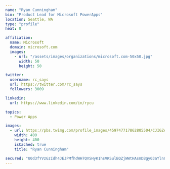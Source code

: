 ```yaml
---
name: "Ryan Cunningham"
bio: "Product Lead for Microsoft PowerApps"
location: Seattle, WA
type: "profile"
heat: 0

affiliation:
  name: Microsoft
  domain: microsoft.com
  images:
    - url: "/assets/images/organizations/microsoft.com-50x50.jpg"
      width: 50
      height: 50

twitter:
  username: rc_says
  url: https://twitter.com/rc_says
  followers: 3009

linkedin:
  url: https://www.linkedin.com/in/rycu

topics:
  - Power Apps

images:
  - url: https://pbs.twimg.com/profile_images/459747717862805504/CJIGZejd_400x400.png
    width: 400
    height: 400
    isCached: true
    title: "Ryan Cunningham"

secured: "U0d3fYVzGzIdh4JEJPMfhdWH7QVSHyK1hsVKSulBQZjWWtHAsmDBgy03aYlnUOpRfxhHOs+eoSx3mWUvXJ/J1VzXiieDV08xTpdaCWqFHMhp0rgf3lsi/JQ9p+XN+lLcrXLLfHeuo2z1avZSwNatY+/6NZsnY/4BbLHKMX2ssHiIC+w9C00v3RcRjVU4TzT/myeRcuL3lEcYWZVnkODaOj2xYBoigQsD7WFaxN50I5M5p0XRdrCsGYD+aaIqaSJnHp6TcGkxltz3LbV23gxqDJ/cxMHfa6wKvD0YDnP35Uox+tTu5jBTGeuUSe8jBepksoTaC2qtPxzTm2XA0+LiY6vhi6Rs9n/ec9ToIXEQiJ0VojuAXeV2EfFtJGEC/FFPz6gpZ66cHeAQu5yoQRymRWRRsdLpXHj82p1cghz/vFw=;awBI62UzB0AI5couOhQeXw=="
---
```



